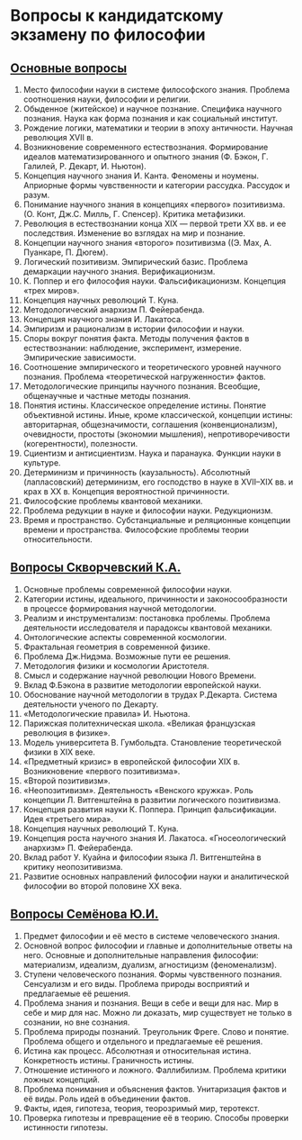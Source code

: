 # Вопросы к кандидатскому экзамену по философии

## [Основные вопросы](https://mipt.ru/education/chair/philosophy/exams/voprosy1.php)
1. Место философии науки в системе философского знания. Проблема соотношения науки, философии и религии.
2. Обыденное (житейское) и научное познание. Специфика научного познания. Наука как форма познания и как социальный институт.
3. Рождение логики, математики и теории в эпоху античности. Научная революция XVII в.
4. Возникновение современного естествознания. Формирование идеалов математизированного и опытного знания (Ф. Бэкон, Г. Галилей, Р. Декарт, И. Ньютон).
5. Концепция научного знания И. Канта. Феномены и ноумены. Априорные формы чувственности и категории рассудка. Рассудок и разум.
6. Понимание научного знания в концепциях «первого» позитивизма. (О. Конт, Дж.С. Милль, Г. Спенсер). Критика метафизики.
7. Революция в естествознании конца XIX — первой трети XX вв. и ее последствия. Изменение во взглядах на мир и познание.
8. Концепции научного знания «второго» позитивизма ((Э. Мах, А. Пуанкаре, П. Дюгем).
9. Логический позитивизм. Эмпирический базис. Проблема демаркации научного знания. Верификационизм.
10. К. Поппер и его философия науки. Фальсификационизм. Концепция «трех миров».
11. Концепция научных революций Т. Куна.
12. Методологический анархизм П. Фейерабенда.
13. Концепция научного знания И. Лакатоса.
14. Эмпиризм и рационализм в истории философии и науки.
15. Споры вокруг понятия факта. Методы получения фактов в естествознании: наблюдение, эксперимент, измерение. Эмпирические зависимости.
17. Соотношение эмпирического и теоретического уровней научного познания. Проблема «теоретической нагруженности» фактов.
18. Методологические принципы научного познания. Всеобщие, общенаучные и частные методы познания.
19. Понятия истины. Классическое определение истины. Понятие объективной истины. Иные, кроме классической, концепции истины: авторитарная, общезначимости, соглашения (конвенционализм), очевидности, простоты (экономии мышления),  непротиворечивости (когерентности), полезности.
20. Сциентизм и антисциентизм. Наука и паранаука. Функции науки в культуре.
21. Детерминизм и причинность (каузальность). Абсолютный (лапласовский) детерминизм, его господство в науке в XVII–XIX вв. и крах в XX в. Концепция вероятностной причинности.
22. Философские проблемы квантовой механики.
23. Проблема редукции в науке и философии науки. Редукционизм.
24. Время и пространство. Субстанциальные и реляционные концепции времени и пространства. Философские проблемы теории относительности.

## [Вопросы Скворчевский К.А.](https://mipt.ru/education/chair/philosophy/exams/q2_skvor4evsky.php)
1. Основные проблемы современной философии науки.
2. Категории истины, идеального, причинности и законосообразности в процессе формирования научной методологии.
3. Реализм и инструментализм: постановка проблемы. Проблема деятельности исследователя и парадоксы квантовой механики.
4. Онтологические аспекты современной космологии.
5. Фрактальная геометрия в современной физике.
6. Проблема Дж.Нидэма. Возможные пути ее решения.
7. Методология физики и космологии Аристотеля.
8. Смысл и содержание научной революции Нового Времени.
9. Вклад Ф.Бэкона в развитие методологии европейской науки.
10. Обоснование научной методологии в трудах Р.Декарта. Система деятельности ученого по Декарту.
11. «Методологические правила» И. Ньютона.
12. Парижская политехническая школа. «Великая французская революция в физике».
13. Модель университета В. Гумбольдта. Становление теоретической физики в XIX веке.
14. «Предметный кризис» в европейской философии XIX в. Возникновение «первого позитивизма».
15. «Второй позитивизм».
16. «Неопозитивизм». Деятельность «Венского кружка». Роль концепции Л. Витгенштейна в развитии логического позитивизма.
17. Концепция развития науки К. Поппера. Принцип фальсификации. Идея «третьего мира».
18. Концепция научных революций Т. Куна.
19. Концепция роста научного знания И. Лакатоса. «Гносеологический анархизм» П. Фейерабенда.
20. Вклад работ У. Куайна и философии языка Л. Витгенштейна в критику неопозитивизма.
21. Развитие основных направлений философии науки и аналитической философии во второй половине XX века.

## [Вопросы Семёнова Ю.И.](https://pp.userapi.com/c639917/v639917643/3f02c/G8AOFaOiBmA.jpg)
1. Предмет философии и её место в системе человеческого знания.
2. Основной вопрос философии и главные и дополнительные ответы на него. Основные и дополнительные направления философии: материализм, идеализм, дуализм, агностицизм (феноменализм).
3. Ступени человеческого познания. Формы чувственного познания. Сенсуализм и его виды. Проблема природы восприятий и предлагаемые её решения.
4. Проблема знания и познания. Вещи в себе и вещи для нас. Мир в себе и мир для нас. Можно ли доказать, мир существует не только в сознании, но вне сознания.
5. Проблема природы познаний. Треугольник Фреге. Слово и понятие. Проблема общего и отдельного и предлагаемые её решения.
6. Истина как процесс. Абсолютная и относительная истина. Конкретность истины. Граничность истины.
7. Отношение истинного и ложного. Фаллибилизм. Проблема критики ложных концепций.
8. Проблема понимания и объяснения фактов. Унитаризация фактов и её виды. Роль идей в объединении фактов.
9. Факты, идея, гипотеза, теория, теорозримый мир, теротекст.
10. Проверка гипотезы и превращение её в теорию. Способы проверки истинности гипотезы.